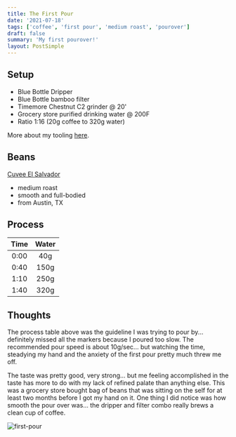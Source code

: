 ```yaml
---
title: The First Pour
date: '2021-07-18'
tags: ['coffee', 'first pour', 'medium roast', 'pourover']
draft: false
summary: 'My first pourover!'
layout: PostSimple
---
```


## Setup

- Blue Bottle Dripper
- Blue Bottle bamboo filter
- Timemore Chestnut C2 grinder @ 20'
- Grocery store purified drinking water @ 200F
- Ratio 1:16 (20g coffee to 320g water)

More about my tooling [here](/blog/coffee-tools/beginning-set).

## Beans

[Cuvee El Salvador](https://cuveecoffee.com/)

- medium roast
- smooth and full-bodied
- from Austin, TX

## Process

| Time | Water |
| :--: | :---: |
| 0:00 |  40g  |
| 0:40 | 150g  |
| 1:10 | 250g  |
| 1:40 | 320g  |

## Thoughts

The process table above was the guideline I was trying to pour by... definitely missed all the markers because I poured too slow. The recommended pour speed is about 10g/sec... but watching the time, steadying my hand and the anxiety of the first pour pretty much threw me off.

The taste was pretty good, very strong... but me feeling accomplished in the taste has more to do with my lack of refined palate than anything else. This was a grocery store bought bag of beans that was sitting on the self for at least two months before I got my hand on it. One thing I did notice was how smooth the pour over was... the dripper and filter combo really brews a clean cup of coffee.

![first-pour](/static/images/20210718-1.png)
